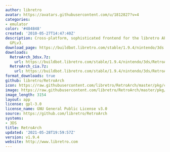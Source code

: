 ```yaml
---
author: libretro
avatar: https://avatars.githubusercontent.com/u/1812827?v=4
categories:
- emulator
color: '#484848'
created: '2010-05-27T14:47:40Z'
description: Cross-platform, sophisticated frontend for the libretro API. Licensed
  GPLv3.
download_page: https://buildbot.libretro.com/stable/1.9.4/nintendo/3ds
downloads:
  RetroArch_3dsx.7z:
    url: https://buildbot.libretro.com/stable/1.9.4/nintendo/3ds/RetroArch_3dsx.7z
  RetroArch_cia.7z:
    url: https://buildbot.libretro.com/stable/1.9.4/nintendo/3ds/RetroArch_cia.7z
format_downloads: true
github: libretro/RetroArch
icon: https://raw.githubusercontent.com/libretro/RetroArch/master/pkg/ctr/assets/default.png
image: https://raw.githubusercontent.com/libretro/RetroArch/master/pkg/ctr/assets/libretro_banner.png
image_length: 3154
layout: app
license: gpl-3.0
license_name: GNU General Public License v3.0
source: https://github.com/libretro/RetroArch
systems:
- 3DS
title: RetroArch
updated: '2021-05-28T19:59:57Z'
version: v1.9.4
website: http://www.libretro.com
---
```

